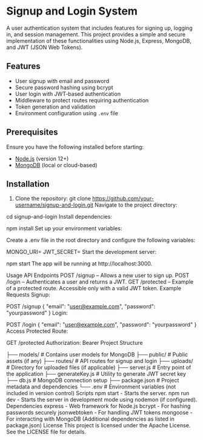 # Signup and Login System

A user authentication system that includes features for signing up, logging in, and session management. This project provides a simple and secure implementation of these functionalities using Node.js, Express, MongoDB, and JWT (JSON Web Tokens).

## Features

- User signup with email and password
- Secure password hashing using bcrypt
- User login with JWT-based authentication
- Middleware to protect routes requiring authentication
- Token generation and validation
- Environment configuration using `.env` file

## Prerequisites

Ensure you have the following installed before starting:

- [Node.js](https://nodejs.org/) (version 12+)
- [MongoDB](https://www.mongodb.com/) (local or cloud-based)

## Installation

1. Clone the repository:
   git clone https://github.com/your-username/signup-and-login.git
Navigate to the project directory:

cd signup-and-login
Install dependencies:

npm install
Set up your environment variables:

Create a .env file in the root directory and configure the following variables:

MONGO_URI=<your-mongodb-connection-string>
JWT_SECRET=<your-jwt-secret>
Start the development server:

npm start
The app will be running at http://localhost:3000.

Usage
API Endpoints
POST /signup – Allows a new user to sign up.
POST /login – Authenticates a user and returns a JWT.
GET /protected – Example of a protected route. Accessible only with a valid JWT token.
Example Requests
Signup:


POST /signup
{
    "email": "user@example.com",
    "password": "yourpassword"
}
Login:


POST /login
{
    "email": "user@example.com",
    "password": "yourpassword"
}
Access Protected Route:

GET /protected
Authorization: Bearer <your-jwt-token>
Project Structure

├── models/                # Contains user models for MongoDB
├── public/                # Public assets (if any)
├── routes/                # API routes for signup and login
├── uploads/               # Directory for uploaded files (if applicable)
├── server.js              # Entry point of the application
├── generateKey.js         # Utility to generate JWT secret key
├── db.js                  # MongoDB connection setup
├── package.json           # Project metadata and dependencies
└── .env                   # Environment variables (not included in version control)
Scripts
npm start - Starts the server.
npm run dev - Starts the server in development mode using nodemon (if configured).
Dependencies
express - Web framework for Node.js
bcrypt - For hashing passwords securely
jsonwebtoken - For handling JWT tokens
mongoose - For interacting with MongoDB
(Additional dependencies as listed in package.json)
License
This project is licensed under the Apache License. See the LICENSE file for details.
